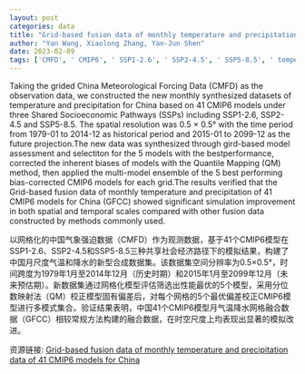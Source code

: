 ```yaml
---
layout: post
categories: data
title: "Grid-based fusion data of monthly temperature and precipitation data of 41 CMIP6 models for China"
author: "Yan Wang, Xiaolong Zhang, Yan-Jun Shen"
date: 2023-02-09
tags: ['CMFD', ' CMIP6', ' SSP1-2.6', ' SSP2-4.5', ' SSP5-8.5', ' temperature', ' precipitation', ' China', ' 0.5 × 0.5°', ' 1979-2014', ' 2015-2099', ' Quantile Mapping', ' QM', ' multi-model ensemble', ' GFCC']
---
```


Taking the grided China Meteorological Forcing Data (CMFD) as the observation data, we constructed the new monthly synthesized datasets of temperature and precipitation for China based on 41 CMIP6 models under three Shared Socioeconomic Pathways (SSPs) including SSP1-2.6, SSP2-4.5 and SSP5-8.5. The spatial resolution was 0.5 × 0.5° with the time period from 1979-01 to 2014-12 as historical period and 2015-01 to 2099-12 as the future projection.The new data was synthesized through gird-based model assessment and selectiton for the 5 models with the bestperformance, corrected the inherent biases of models with the Quantile Mapping (QM) method, then applied the multi-model ensemble of the 5 best performing bias-corrected CMIP6 models for each grid.The results verified that the Grid-based fusion data of monthly temperature and precipitation of 41 CMIP6 models for China (GFCC) showed significant simulation improvement in both spatial and temporal scales compared with other fusion data constructed by methods commonly used.

以网格化的中国气象强迫数据（CMFD）作为观测数据，基于41个CMIP6模型在SSP1-2.6、SSP2-4.5和SSP5-8.5三种共享社会经济路径下的模拟结果，构建了中国月尺度气温和降水的新型合成数据集。该数据集空间分辨率为0.5×0.5°，时间跨度为1979年1月至2014年12月（历史时期）和2015年1月至2099年12月（未来预估期）。新数据集通过网格化模型评估筛选出性能最优的5个模型，采用分位数映射法（QM）校正模型固有偏差后，对每个网格的5个最优偏差校正CMIP6模型进行多模式集合。验证结果表明，中国41个CMIP6模型月气温降水网格融合数据（GFCC）相较常规方法构建的融合数据，在时空尺度上均表现出显著的模拟改进。

资源链接: [Grid-based fusion data of monthly temperature and precipitation data of 41 CMIP6 models for China](https://doi.org/10.57760/sciencedb.04507)
